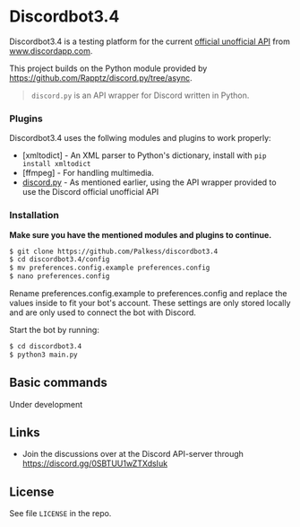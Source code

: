# Discordbot3.4

Discordbot3.4 is a testing platform for the current [official unofficial API] from www.discordapp.com.

This project builds on the Python module provided by https://github.com/Rapptz/discord.py/tree/async.

> `discord.py` is an API wrapper for Discord written in Python.

### Plugins

Discordbot3.4 uses the follwing modules and plugins to work properly:

* [xmltodict] - An XML parser to Python's dictionary, install with `pip install xmltodict`
* [ffmpeg] - For handling multimedia.
* [discord.py] - As mentioned earlier, using the API wrapper provided to use the Discord official unofficial API

### Installation

**Make sure you have the mentioned modules and plugins to continue.**

```sh
$ git clone https://github.com/Palkess/discordbot3.4
$ cd discordbot3.4/config
$ mv preferences.config.example preferences.config
$ nano preferences.config
```
Rename preferences.config.example to preferences.config and replace the values inside to fit your bot's account. 
These settings are only stored locally and are only used to connect the bot with Discord.

Start the bot by running:
```sh
$ cd discordbot3.4
$ python3 main.py
```

Basic commands
----

Under development

Links
----

* Join the discussions over at the Discord API-server through https://discord.gg/0SBTUU1wZTXdsIuk 

License
----

See file `LICENSE` in the repo.

[discord.py]: <https://github.com/Rapptz/discord.py/tree/async>
[official unofficial API]: <https://blog.discordapp.com/the-robot-revolution-has-unofficially-begun/>
